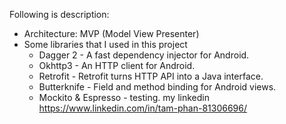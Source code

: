 Following is description:
- Architecture: MVP (Model View Presenter)
- Some libraries that I used in this project
	+ Dagger 2 - A fast dependency injector for Android. 
	+ Okhttp3 - An HTTP client for Android.
	+ Retrofit - Retrofit turns HTTP API into a Java interface.
	+ Butterknife - Field and method binding for Android views.
	+ Mockito & Espresso - testing.
my linkedin https://www.linkedin.com/in/tam-phan-81306696/
